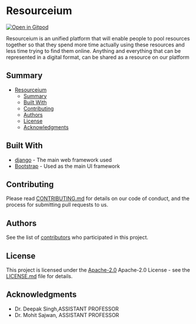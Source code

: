# Resourceium

[![Open in Gitpod](https://gitpod.io/button/open-in-gitpod.svg)](https://gitpod.io/#https://github.com/KushagraSinha2002/Resourceium)

 Resourceium is an unified platform that will enable people to pool resources together so that they spend more time actually using these resources and less time trying to find them online. Anything and everything that can be represented in a digital format, can be shared as a resource on our platform
## Summary

- [Resourceium](#resourceium)
  - [Summary](#summary)
  - [Built With](#built-with)
  - [Contributing](#contributing)
  - [Authors](#authors)
  - [License](#license)
  - [Acknowledgments](#acknowledgments)

## Built With

- [django](https://www.djangoproject.com/) - The main web framework used
- [Bootstrap](https://getbootstrap.com/) - Used as the main UI framework

## Contributing

Please read [CONTRIBUTING.md](CONTRIBUTING.md) for details on our code
of conduct, and the process for submitting pull requests to us.

## Authors

See the list of [contributors](contributors.md) who participated in this project.

## License

This project is licensed under the [Apache-2.0](LICENSE.md)
Apache-2.0 License - see the [LICENSE.md](LICENSE.md) file for
details.

## Acknowledgments
- Dr. Deepak Singh,ASSISTANT PROFESSOR
- Dr. Mohit Sajwan, ASSISTANT PROFESSOR
